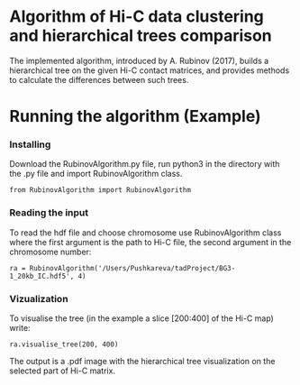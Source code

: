 # Algorithm of Hi-C data clustering and hierarchical trees comparison

The implemented algorithm, introduced by A. Rubinov (2017), builds a hierarchical tree on the given Hi-C contact matrices, and provides methods to calculate the differences between such trees.

# Running the algorithm (Example)
### Installing
Download the RubinovAlgorithm.py file, run python3 in the directory with the .py file and import RubinovAlgorithm class.
```
from RubinovAlgorithm import RubinovAlgorithm
```
### Reading the input
To read the hdf file and choose chromosome use RubinovAlgorithm class where the first argument is the path to Hi-C file, the second argument in the chromosome number:
```
ra = RubinovAlgorithm('/Users/Pushkareva/tadProject/BG3-1_20kb_IC.hdf5', 4)
```
### Vizualization
To visualise the tree (in the example a slice [200:400] of the Hi-C map) write:
```
ra.visualise_tree(200, 400)
```

The output is a .pdf image with the hierarchical tree visualization on the selected part of Hi-C matrix.
